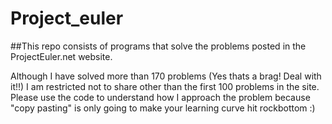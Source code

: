 # Project_euler
##This repo consists of programs that solve the problems posted in the ProjectEuler.net website.

Although I have solved more than 170 problems (Yes thats a brag! Deal with it!!) I am restricted not to share other than the first 100 problems in the site.
Please use the code to understand how I approach the problem because "copy pasting" is only going to make your learning curve hit rockbottom :)

